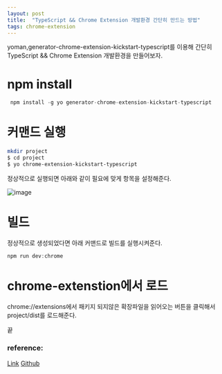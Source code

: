 ```yaml
---
layout: post
title:  "TypeScript && Chrome Extension 개발환경 간단히 만드는 방법"
tags: chrome-extension
---
```


yoman,generator-chrome-extension-kickstart-typescript를 이용해 간단히
TypeScript && Chrome Extension 개발환경을 만들어보자.

# npm install

```js
 npm install -g yo generator-chrome-extension-kickstart-typescript
```


# 커맨드 실행

```bash
mkdir project
$ cd project
$ yo chrome-extension-kickstart-typescript 
```

정상적으로 실행되면 아래와 같이 필요에 맞게 항목을 설정해준다.

![image](https://user-images.githubusercontent.com/4640346/96430841-a5dd9780-123d-11eb-8c58-0736f0643b8a.png)


# 빌드

정상적으로 생성되었다면 아래 커맨드로 빌드를 실행시켜준다.

```js
npm run dev:chrome
```

# chrome-extenstion에서 로드

chrome://extensions에서 패키지 되지않은 확장파일을 읽어오는 버튼을 클릭해서 project/dist를 로드해준다.

끝


### reference:

[Link](https://qiita.com/Takumon/items/da2142cc06b243f83211)
[Github](https://github.com/mazamachi/generator-chrome-extension-kickstart-typescript)